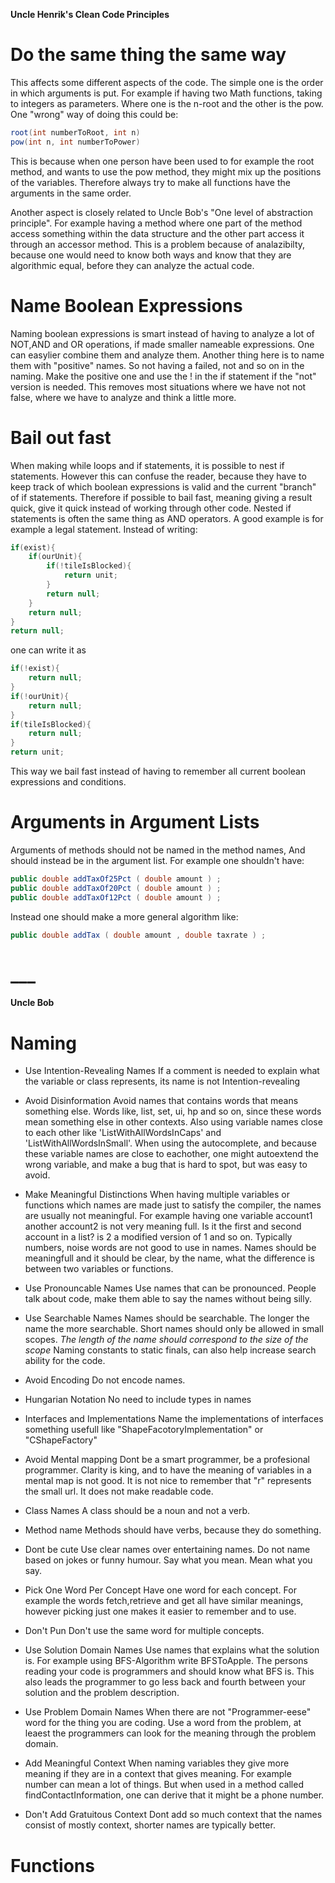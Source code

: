 **Uncle Henrik's Clean Code Principles**
# Do the same thing the same way
This affects some different aspects of the code. The simple one is the order in which arguments is put.
For example if having two Math functions, taking to integers as parameters. Where one is the n-root and the other is the pow. One "wrong" way of doing this could be:
``` Java
root(int numberToRoot, int n)
pow(int n, int numberToPower)
```
This is because when one person have been used to for example the root method, and wants to use the pow method, they might mix up the positions of the variables. Therefore always try to make all functions have the arguments in the same order.

Another aspect is closely related to Uncle Bob's "One level of abstraction principle". For example having a method where one part of the method access something within the data structure and the other part access it through an accessor method. This is a problem because of analazibilty, because one would need to know both ways and know that they are algorithmic equal, before they can analyze the actual code.

# Name Boolean Expressions
Naming boolean expressions is smart instead of having to analyze a lot of NOT,AND and OR operations, if made smaller nameable expressions. One can easylier combine them and analyze them.
Another thing here is to name them with "positive" names. So not having a failed, not and so on in the naming. Make the positive one and use the ! in the if statement if the "not" version is needed. This removes most situations where we have not not false, where we have to analyze and think a little more.

# Bail out fast
When making while loops and if statements, it is possible to nest if statements. However this can confuse the reader, because they have to keep track of which boolean expressions is valid and the current "branch" of if statements. Therefore if possible to bail fast, meaning giving a result quick, give it quick instead of working through other code.
Nested if statements is often the same thing as AND operators. A good example is for example a legal statement. Instead of writing:
``` Java
if(exist){
	if(ourUnit){
		if(!tileIsBlocked){
			return unit;
		}
		return null;
	}
	return null;
}
return null;
```
one can write it as
``` Java
if(!exist){
	return null;
}
if(!ourUnit){
	return null;
}
if(tileIsBlocked){
	return null;
}
return unit;
```
This way we bail fast instead of having to remember all current boolean expressions and conditions.


# Arguments in Argument Lists
Arguments of methods should not be named in the method names, And should instead be in the argument list. For example one shouldn't have:

```Java
public double addTaxOf25Pct ( double amount ) ;
public double addTaxOf20Pct ( double amount ) ;
public double addTaxOf12Pct ( double amount ) ;
```
Instead one should make a more general algorithm like:
```Java
public double addTax ( double amount , double taxrate ) ;
```


# ___
**Uncle Bob**

# Naming

- Use Intention-Revealing Names
		If a comment is needed to explain what the variable or class represents, its name is not Intention-revealing

-  Avoid Disinformation
		Avoid names that contains words that means something else. Words like, list, set, ui, hp and so on, since these words mean something else in other contexts. Also using variable names close to each other like 'ListWithAllWordsInCaps' and 'ListWithAllWordsInSmall'. When using the autocomplete, and because these variable names are close to eachother, one might autoextend the wrong variable, and make a bug that is hard to spot, but was easy to avoid.
- Make Meaningful Distinctions
		When having multiple variables or functions which names are made just to satisfy the compiler, the names are usually not meaningful. For example having one variable account1 another account2 is not very meaning full. Is it the first and second account in a list? is 2 a modified version of 1 and so on. Typically numbers, noise words are not good to use in names. 
		Names should be meaningfull and it should be clear, by the name, what the difference is between two variables or functions.
-  Use Pronouncable Names
		Use names that can be pronounced. People talk about code, make them able to say the names without being silly.
-  Use Searchable Names
		Names should be searchable. The longer the name the more searchable. Short names should only be allowed in small scopes. 
			*The length of the name should correspond to the size of the scope*
		Naming constants to static finals, can also help increase search ability for the code.
-  Avoid Encoding
		Do not encode names.
-  Hungarian Notation
		No need to include types in names
- Interfaces and Implementations
		Name the implementations of interfaces something usefull like "ShapeFacotoryImplementation" or "CShapeFactory"
-  Avoid Mental mapping
		Dont be a smart programmer, be a profesional programmer. Clarity is king, and to have the meaning of variables in a mental map is not good. It is not nice to remember that "r" represents the small url. It does not make readable code.
- Class Names
		A class should be a noun and not a verb.
- Method name
		Methods should have verbs, because they do something.
		
- Dont be cute
		Use clear names over entertaining names. Do not name based on jokes or funny humour. Say what you mean. Mean what you say.
- Pick One Word Per Concept
		Have one word for each concept. For example the words fetch,retrieve and get all have similar meanings, however picking just one makes it easier to remember and to use.
- Don't Pun
		Don't use the same word for multiple concepts.
- Use Solution Domain Names
		Use names that explains what the solution is. For example using BFS-Algorithm write BFSToApple. The persons reading your code is programmers and should know what BFS is. This also leads the programmer to go less back and fourth between your solution and the problem description.
- Use Problem Domain Names
		When there are not "Programmer-eese" word for the thing you are coding. Use a word from the problem, at leaest the programmers can look for the meaning through the problem domain.

-  Add Meaningful Context
		When naming variables they give more meaning if they are in a context that gives meaning. For example number can mean a lot of things. But when used in a method called findContactInformation, one can derive that it might be a phone number.
- Don't Add Gratuitous Context
		Dont add so much context that the names consist of mostly context, shorter names are typically better.

# Functions
